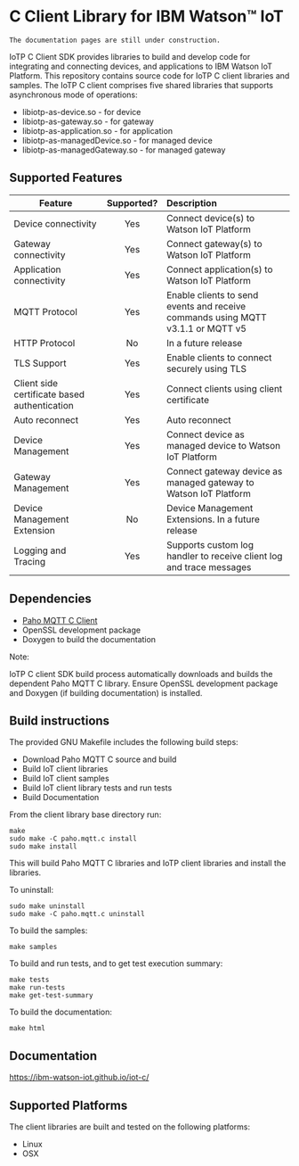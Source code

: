 # C Client Library for IBM Watson™ IoT

```
The documentation pages are still under construction.
```

IoTP C Client SDK provides libraries to build and develop code for integrating and connecting
devices, and applications to IBM Watson IoT Platform. This repository contains source code for
IoTP C client libraries and samples. The IoTP C client comprises five shared libraries that 
supports asynchronous mode of operations:

* libiotp-as-device.so - for device
* libiotp-as-gateway.so - for gateway
* libiotp-as-application.so - for application
* libiotp-as-managedDevice.so - for managed device
* libiotp-as-managedGateway.so - for managed gateway

## Supported Features

| Feature  | Supported?    | Description  |
|----------|:-------------:|:-------------|
| Device connectivity | Yes | Connect device(s) to Watson IoT Platform |
| Gateway connectivity | Yes | Connect gateway(s) to Watson IoT Platform |
| Application connectivity | Yes | Connect application(s) to Watson IoT Platform |
| MQTT Protocol | Yes | Enable clients to send events and receive commands using MQTT v3.1.1 or MQTT v5 |
| HTTP Protocol | No | In a future release |
| TLS Support | Yes | Enable clients to connect securely using TLS |
| Client side certificate based authentication | Yes | Connect clients using client certificate |
| Auto reconnect | Yes | Auto reconnect |
| Device Management | Yes | Connect device as managed device to Watson IoT Platform |
| Gateway Management | Yes | Connect gateway device as managed gateway to Watson IoT Platform |
| Device Management Extension | No | Device Management Extensions. In a future release |
| Logging and Tracing | Yes | Supports custom log handler to receive client log and trace messages |

## Dependencies

* [Paho MQTT C Client](https://eclipse.org/paho/clients/c/)
* OpenSSL development package
* Doxygen to build the documentation

Note:

IoTP C client SDK build process automatically downloads and builds the dependent Paho MQTT C library.
Ensure OpenSSL development package and Doxygen (if building documentation) is installed.


## Build instructions

The provided GNU Makefile includes the following build steps:
- Download Paho MQTT C source and build
- Build IoT client libraries
- Build IoT client samples
- Build IoT client library tests and run tests
- Build Documentation

From the client library base directory run:
```
make
sudo make -C paho.mqtt.c install
sudo make install
```

This will build Paho MQTT C libraries and IoTP client libraries and install the libraries.  

To uninstall:
```
sudo make uninstall
sudo make -C paho.mqtt.c uninstall
```

To build the samples:
```
make samples
```

To build and run tests, and to get test execution summary:
```
make tests
make run-tests
make get-test-summary
```

To build the documentation:
```
make html
```

## Documentation

https://ibm-watson-iot.github.io/iot-c/

## Supported Platforms
The client libraries are built and tested on the following platforms:
- Linux
- OSX



